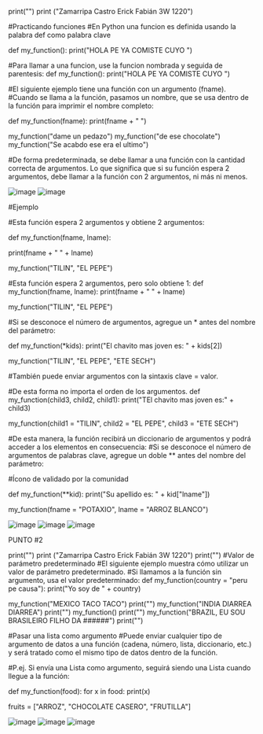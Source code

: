 print("")
print ("Zamarripa Castro Erick Fabián 3W 1220")

#Practicando funciones
#En Python una funcion es definida usando la palabra def como palabra clave 

def my_function():
  print("HOLA PE YA COMISTE CUYO ")


#Para llamar a una funcion, use la funcion nombrada y seguida de parentesis:
def my_function():
  print("HOLA PE YA COMISTE CUYO ")
 
#El siguiente ejemplo tiene una función con un argumento (fname). 
 #Cuando se llama a la función, pasamos un nombre, que se usa dentro de la función para imprimir el nombre completo:

def my_function(fname):
  print(fname + " ")

my_function("dame un pedazo")
my_function("de ese chocolate")
my_function("Se acabdo ese era el ultimo")

#De forma predeterminada, se debe llamar a una función con la cantidad correcta de argumentos. Lo que significa que si su función espera 2 argumentos, debe llamar a la función con 2 argumentos, ni más ni menos.

![image](https://github.com/user-attachments/assets/b4aaffef-cb07-445c-a81a-56855a59bf2d)
![image](https://github.com/user-attachments/assets/5fd82608-495e-4d7c-9082-44e65971a73f)

#Ejemplo

#Esta función espera 2 argumentos y obtiene 2 argumentos:

def my_function(fname, lname):

  print(fname + " " + lname)

my_function("TILIN", "EL PEPE")

#Esta función espera 2 argumentos, pero solo obtiene 1:
def my_function(fname, lname):
  print(fname + " " + lname)

my_function("TILIN", "EL PEPE")

#Si se desconoce el número de argumentos, agregue un * antes del nombre del parámetro:

def my_function(*kids):
  print("El chavito mas joven es: " + kids[2])

my_function("TILIN", "EL PEPE", "ETE SECH")

#También puede enviar argumentos con la sintaxis clave = valor.

#De esta forma no importa el orden de los argumentos.
def my_function(child3, child2, child1):
  print("TEl chavito mas joven es:" + child3)

my_function(child1 = "TILIN", child2 = "EL PEPE", child3 = "ETE SECH")

#De esta manera, la función recibirá un diccionario de argumentos y podrá acceder a los elementos en consecuencia:
#Si se desconoce el número de argumentos de palabras clave, agregue un doble ** antes del nombre del parámetro:

#Ícono de validado por la comunidad

def my_function(**kid):
  print("Su apellido es:  " + kid["lname"])

my_function(fname = "POTAXIO", lname = "ARROZ BLANCO")

![image](https://github.com/user-attachments/assets/576acb21-80f5-4c75-ae54-575e374a29eb)
![image](https://github.com/user-attachments/assets/f589bb2d-48f7-4d7b-badc-129c74d1f2b0)
![image](https://github.com/user-attachments/assets/b4a1de52-c17d-42f6-a8e6-b7e941dcbbbf)

PUNTO #2

print("")
print ("Zamarripa Castro Erick Fabián 3W 1220")
print("")
#Valor de parámetro predeterminado
#El siguiente ejemplo muestra cómo utilizar un valor de parámetro predeterminado.
#Si llamamos a la función sin argumento, usa el valor predeterminado:
def my_function(country = "peru pe causa"):
  print("Yo soy de " + country)

my_function("MEXICO TACO TACO")
print("")
my_function("INDIA DIARREA DIARREA")
print("")
my_function()
print("")
my_function("BRAZIL, EU SOU BRASILEIRO FILHO DA ######")
print("")

#Pasar una lista como argumento
#Puede enviar cualquier tipo de argumento de datos a una función (cadena, número, lista, diccionario, etc.) y será tratado como el mismo tipo de datos dentro de la función.

#P.ej. Si envía una Lista como argumento, seguirá siendo una Lista cuando llegue a la función:

def my_function(food):
  for x in food:
    print(x)

fruits = ["ARROZ", "CHOCOLATE CASERO", "FRUTILLA"]

![image](https://github.com/user-attachments/assets/2df7f0f4-c096-435d-8923-85a8c8d73cb8)
![image](https://github.com/user-attachments/assets/0b0ff7c2-e84f-4c87-840a-a3d7525eade3)
![image](https://github.com/user-attachments/assets/6ffc6aa9-a2b4-4218-bab1-5f5a8882b93b)

